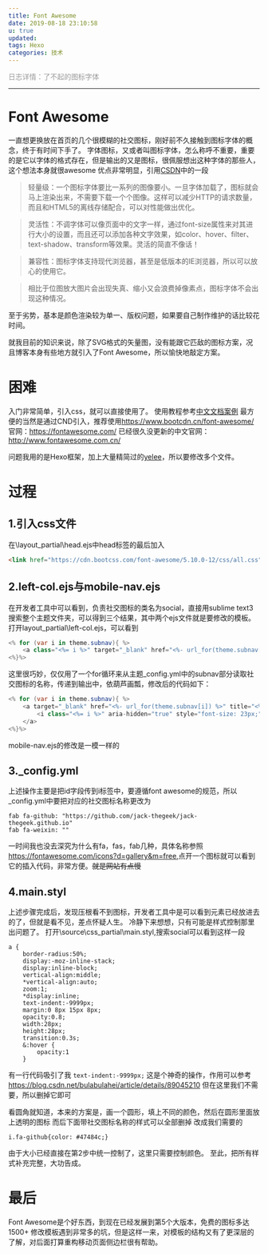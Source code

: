 ```yaml
---
title: Font Awesome
date: 2019-08-18 23:10:58
u: true
updated:
tags: Hexo
categories: 技术
---
```

<font color="#999999">日志详情：了不起的图标字体</font>

<!--more-->
---
# Font Awesome
一直想更换放在首页的几个很模糊的社交图标，刚好前不久接触到图标字体的概念，终于有时间下手了。
字体图标，又或者叫图标字体，怎么称呼不重要，重要的是它以字体的格式存在，但是输出的又是图标，很佩服想出这种字体的那些人，这个想法本身就很awesome
优点非常明显，引用[CSDN](https://blog.csdn.net/weixin_41399785/article/details/79800043)中的一段
>轻量级：一个图标字体要比一系列的图像要小。一旦字体加载了，图标就会马上渲染出来，不需要下载一个个图像。这样可以减少HTTP的请求数量，而且和HTML5的离线存储配合，可以对性能做出优化。

>灵活性：不调字体可以像页面中的文字一样，通过font-size属性来对其进行大小的设置，而且还可以添加各种文字效果，如color、hover、filter、text-shadow、transform等效果。灵活的简直不像话！

>兼容性：图标字体支持现代浏览器，甚至是低版本的IE浏览器，所以可以放心的使用它。

>相比于位图放大图片会出现失真、缩小又会浪费掉像素点，图标字体不会出现这种情况。

至于劣势，基本是颜色渲染较为单一、版权问题，如果要自己制作维护的话比较花时间。

就我目前的知识来说，除了SVG格式的矢量图，没有能跟它匹敌的图标方案，况且博客本身有些地方就引入了Font Awesome，所以愉快地敲定方案。

# 困难
入门非常简单，引入css，就可以直接使用了。
使用教程参考[中文文档案例](http://www.fontawesome.com.cn/examples/)
最方便的当然是通过CND引入，推荐使用<https://www.bootcdn.cn/font-awesome/>
官网：<https://fontawesome.com/>
已经很久没更新的中文官网：<http://www.fontawesome.com.cn/>

问题我用的是Hexo框架，加上大量精简过的[yelee](https://github.com/MOxFIVE/hexo-theme-yelee)，所以要修改多个文件。

# 过程
## 1.引入css文件
在\layout\_partial\head.ejs中head标签的最后加入
```html
<link href="https://cdn.bootcss.com/font-awesome/5.10.0-12/css/all.css" rel="stylesheet">
```

## 2.left-col.ejs与mobile-nav.ejs
在开发者工具中可以看到，负责社交图标的类名为social，直接用sublime text3搜索整个主题文件夹，可以得到三个结果，其中两个ejs文件就是要修改的模板。
打开layout\_partial\left-col.ejs，可以看到
```cs
<% for (var i in theme.subnav){ %>
	<a class="<%= i %>" target="_blank" href="<%- url_for(theme.subnav[i]) %>" title="<%= i %>"><%= i %></a>
<%}%>
```
这里很巧妙，仅仅用了一个for循环来从主题_config.yml中的subnav部分读取社交图标的名称，传递到输出中，依葫芦画瓢，修改后的代码如下：
```cs
<% for (var i in theme.subnav){ %>
	<a target="_blank" href="<%- url_for(theme.subnav[i]) %>" title="<%= i %>">
		<i class="<%= i %>" aria-hidden="true" style="font-size: 23px;"></i>
	</a>
<%}%>
```
mobile-nav.ejs的修改是一模一样的

## 3.\_config.yml
上述操作主要是把id字段传到i标签中，要遵循font awesome的规范，所以_config.yml中要把对应的社交图标名称更改为
```
fab fa-github: "https://github.com/jack-thegeek/jack-thegeek.github.io"
fab fa-weixin: ""
```
一时间我也没去深究为什么有fa，fas，fab几种，具体名称参照<https://fontawesome.com/icons?d=gallery&m=free>,点开一个图标就可以看到它的插入代码，非常方便。~~就是网站有点慢~~

## 4.main.styl
上述步骤完成后，发现压根看不到图标，开发者工具中是可以看到元素已经放进去的了，但就是看不见，差点怀疑人生。
冷静下来想想，只有可能是样式控制那里出问题了。
打开\source\css\_partial\main.styl,搜索social可以看到这样一段
```
a {
	border-radius:50%;
	display:-moz-inline-stack;
	display:inline-block;
	vertical-align:middle;
	*vertical-align:auto;
	zoom:1;
	*display:inline;
	text-indent:-9999px;
	margin:0 8px 15px 8px;
	opacity:0.8;
	width:28px;
	height:28px;
	transition:0.3s;
	&:hover {
		opacity:1
	}
```

有一行代码吸引了我
`text-indent:-9999px;`
这是个神奇的操作，作用可以参考<https://blog.csdn.net/bulabulahei/article/details/89045210>
但在这里我们不需要，所以删掉它即可

看圆角就知道，本来的方案是，画一个圆形，填上不同的颜色，然后在圆形里面放上透明的图标
而后下面带社交图标名称的样式可以全部删掉
改成我们需要的
```
i.fa-github{color: #47484c;}
```
由于大小已经直接在第2步中统一控制了，这里只需要控制颜色。
至此，把所有样式补充完整，大功告成。


# 最后
Font Awesome是个好东西，到现在已经发展到第5个大版本，免费的图标多达1500+
修改模板遇到非常多的坑，但是这样一来，对模板的结构又有了更深层的了解，对后面打算重构移动页面侧边栏很有帮助。